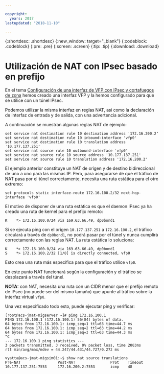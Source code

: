 ```yaml
---

copyright:
  years: 2017
lastupdated: "2018-11-10"

---
```


{:shortdesc: .shortdesc}
{:new_window: target="_blank"}
{:codeblock: .codeblock}
{:pre: .pre}
{:screen: .screen}
{:tip: .tip}
{:download: .download}

# Utilización de NAT con IPsec basado en prefijo
En el tema [Configuración de una interfaz de VFP con IPsec y cortafuegos de zona](vra-vfp.html) hemos creado una interfaz VFP y la hemos configurado para que se utilice con un túnel IPsec. 

Podemos utilizar la misma interfaz en reglas NAT, así como la declaración de interfaz de entrada y de salida, con una advertencia adicional. 

A continuación se muestran algunas reglas NAT de ejemplo:

```
set service nat destination rule 10 destination address '172.16.200.2'
set service nat destination rule 10 inbound-interface 'vfp0'
set service nat destination rule 10 translation address '10.177.137.251'
set service nat source rule 10 outbound-interface 'vfp0'
set service nat source rule 10 source address '10.177.137.251'
set service nat source rule 10 translation address '172.16.200.2'
```

El ejemplo anterior constituye un NAT de origen y de destino bidireccional de uno a uno para las mismas IP. Pero, para asegurarse de que el tráfico de NAT pasa por el túnel correctamente, necesita una ruta estática para el otro extremo:

```
set protocols static interface-route 172.16.100.2/32 next-hop-interface 'vfp0'
```

El motivo de disponer de una ruta estática es que el daemon IPsec ya ha creado una ruta de kernel para el prefijo remoto:

```
K    *> 172.16.100.0/24 via 169.63.66.49, dp0bond1
```

Si se ejecuta ping con el origen `10.177.137.251` a `172.16.100.2`, el tráfico circulará a través de `dp0bond1`, no podrá pasar por el túnel y nunca cumplirá correctamente con las reglas NAT. La ruta estática lo soluciona:

```
K    *> 172.16.100.0/24 via 169.63.66.49, dp0bond1
S    *> 172.16.100.2/32 [1/0] is directly connected, vfp0
```

Esto crea una ruta más específica para que el tráfico utilice `vfp0`. 

En este punto NAT funcionará según la configuración y el tráfico se desplazará a través del túnel. 

**NOTA:** con NAT, necesita una ruta con un CIDR menor que el prefijo remoto de IPsec (no puede ser del mismo tamaño) que apunte al tráfico sobre la interfaz virtual `vfp0`.

Una vez especificado todo esto, puede ejecutar ping y verificar:

```
[root@acs-jmat-migserver ~]# ping 172.16.100.1
PING 172.16.100.1 (172.16.100.1) 56(84) bytes of data.
64 bytes from 172.16.100.1: icmp_seq=1 ttl=63 time=44.7 ms
64 bytes from 172.16.100.1: icmp_seq=2 ttl=63 time=44.2 ms
64 bytes from 172.16.100.1: icmp_seq=3 ttl=63 time=44.3 ms
^C
--- 172.16.100.1 ping statistics ---
3 packets transmitted, 3 received, 0% packet loss, time 2003ms
rtt min/avg/max/mdev = 44.247/44.431/44.727/0.272 ms

vyatta@acs-jmat-migsim01:~$ show nat source translations
Pre-NAT                 Post-NAT                Prot    Timeout
10.177.137.251:7553     172.16.200.2:7553       icmp    48
```
